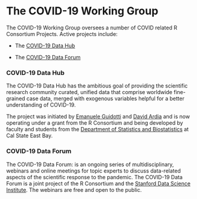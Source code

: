 # The COVID-19 Working Group

The COVID-19 Working Group oversees a number of COVID related R Consortium Projects. Active projects include:

* The [COVID-19 Data Hub](https://covid19datahub.io/)

* The [COVID-19 Data Forum](https://covid19-data-forum.org/)

### COVID-19 Data Hub

The COVID-19 Data Hub has the ambitious goal of providing the scientific research community curated, unified data that comprise worldwide fine-grained case data, merged with exogenous variables helpful for a better understanding of COVID-19.

The project was initiated by [Emanuele Guidotti](https://guidotti.dev/) and [David Ardia](https://www.hec.ca/en/profs/david.ardia.html) and is now operating under a grant from the R Consortium and being developed by faculty and students from the [Department of Statistics and Biostatistics](https://www.csueastbay.edu/statistics/) at Cal State East Bay.


### COVID-19 Data Forum

The COVID-19 Data Forum: is an ongoing series of multidisciplinary, webinars and online meetings for topic experts to discuss data-related aspects of the scientific response to the pandemic. The COVID-19 Data Forum is a joint project of the R Consortium and the [Stanford Data Science Institute](https://datascience.stanford.edu/). The webinars are free and open to the public.

